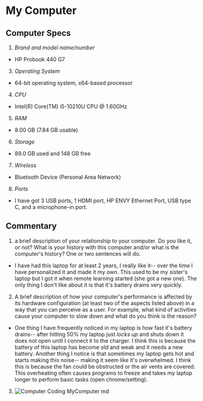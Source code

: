 # My Computer
## Computer Specs
1. *Brand and model name/number*
-  HP Probook 440 G7
3. *Operating System*
- 64-bit operating system, x64-based processor
4. *CPU*
- Intel(R) Core(TM) i5-10210U CPU @ 1.60GHz
5. *RAM*
- 8.00 GB (7.84 GB usable)
6. *Storage*
- 89.0 GB used and 148 GB free
7. *Wireless*
- Bluetooth Device (Personal Area Network)
8. *Ports*
- I have got 3 USB ports, 1 HDMI port, HP ENVY Ethernet Port, USB type C, and a microphone-in port.
## Commentary
1. a brief description of your relationship to your computer. Do you like it, or not? What is your history with this computer and/or what is the computer's history? One or two sentences will do.
- I have had this laptop for at least 2 years, I really like it-- over the time I have personalized it and made it my own. This used to be my sister's laptop but I got it when remote learning started (she got a new one). The only thing I don't like about it is that it's battery drains very quickly.
2. A brief description of how your computer's performance is affected by its hardware configuration (at least two of the aspects listed above) in a way that you can perceive as a user. For example, what kind of activities cause your computer to slow down and what do you think is the reason?
- One thing I have frequently noticed in my laptop is how fast it's battery drains-- after hitting 50% my laptop just *locks up* and shuts down it does not open unitl I connect it to the charger. I think this is because the battery of this laptop has become old and weak and it needs a new battery. Another thing I notice is that sometimes my laptop gets hot and starts making this noise-- making it seem like it's overwhelmed. I think this is because the fan could be obstructed or the air vents are covered. This overheating often causes programs to freeze and takes my laptop longer to perform basic tasks (open chrome/setting).
3. ![Computer Coding MyComputer md](https://user-images.githubusercontent.com/89731446/131718573-9cd403d9-cb26-462c-886f-63159bb6d14d.jpg)
